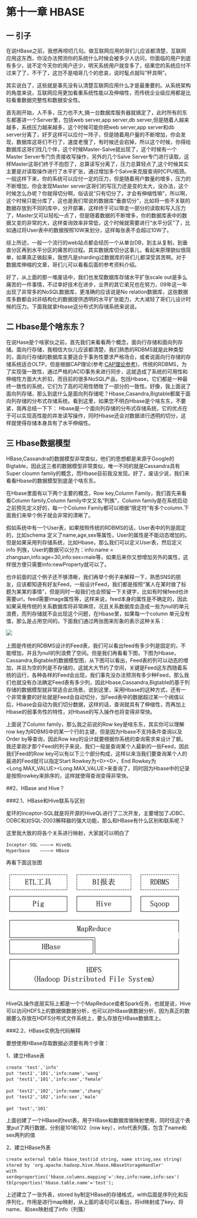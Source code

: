 # 第十一章 HBASE

## 一 引子

在说HBase之前，我想再唠叨几句。做互联网应用的哥们儿应该都清楚，互联网应用这东西，你没办法预测你的系统什么时候会被多少人访问，你面临的用户到底有多少，说不定今天你的用户还少，明天系统用户就变多了，结果您的系统应付不过来了了，不干了，这岂不是咱哥几个的悲哀，说时髦点就叫“杯具啊”。

其实说白了，这些就是事先没有认清楚互联网应用什么才是最重要的。从系统架构的角度来说，互联网应用更加看重系统性能以及伸缩性，而传统企业级应用都是比较看重数据完整性和数据安全性。

首先刚开始，人不多，压力也不大,搞一台数据库服务器就搞定了，此时所有的东东都塞进一个Server里，包括web server,app server,db server,但是随着人越来越多，系统压力越来越多，这个时候可能你把web server,app server和db server分离了，好歹这样可以应付一阵子，但是随着用户量的不断增加，你会发现，数据库这哥们不行了，速度老慢了，有时候还会宕掉，所以这个时候，你得给数据库这哥们找几个伴，这个时候Master-Salve就出现了，这个时候有一个Master Server专门负责接收写操作，另外的几个Salve Server专门进行读取，这样Master这哥们终于不抱怨了，总算读写分离了，压力总算轻点了,这个时候其实主要是对读取操作进行了水平扩张，通过增加多个Salve来克服查询时CPU瓶颈。一般这样下来，你的系统可以应付一定的压力，但是随着用户数量的增多，压力的不断增加，你会发现Master server这哥们的写压力还是变的太大，没办法，这个时候怎么办呢？你就得切分啊，俗话说“只有切分了，才会有伸缩性嘛”，所以啊，这个时候只能分库了，这也是我们常说的数据库“垂直切分”，比如将一些不关联的数据存放到不同的库中，分开部署，这样终于可以带走一部分的读取和写入压力了，Master又可以轻松一点了，但是随着数据的不断增多，你的数据库表中的数据又变的非常的大，这样查询效率非常低，这个时候就需要进行“水平分区”了，比如通过将User表中的数据按照10W来划分，这样每张表不会超过10W了。

综上所述，一般一个流行的web站点都会经历一个从单台DB，到主从复制，到垂直分区再到水平分区的痛苦的过程。其实数据库切分这事儿，看起来原理貌似很简单，如果真正做起来，我想凡是sharding过数据库的哥们儿都深受其苦啊。对于数据库伸缩的文章，哥们儿可以看看后面的参考资料介绍。

好了，从上面的那一堆废话中，我们也发现数据库存储水平扩张scale out是多么痛苦的一件事情，不过幸好技术在进步，业界的其它弟兄也在努力，09年这一年出现了非常多的NoSQL数据库，更准确的应该说是No relation数据库，这些数据库多数都会对非结构化的数据提供透明的水平扩张能力，大大减轻了哥们儿设计时候的压力。下面我就拿Hbase这分布式列存储系统来说说。

## 二 Hbase是个啥东东？

在说Hase是个啥家伙之前，首先我们来看看两个概念，面向行存储和面向列存储。面向行存储，我相信大伙儿应该都清楚，我们熟悉的RDBMS就是此种类型的，面向行存储的数据库主要适合于事务性要求严格场合，或者说面向行存储的存储系统适合OLTP，但是根据CAP理论(参考:[CAP理论参考](http://baike.baidu.com/link?url=NTSj4qz7lU3y3D28k9jpctvINzHHmNx0IMx1NQVZSTDudDwNIF-LDa6O8tEW8W5kfC-cGBteEWu_UTIyVqsGBa))，传统的RDBMS，为了实现强一致性，通过严格的ACID事务来进行同步，这就造成了系统的可用性和伸缩性方面大大折扣，而目前的很多NoSQL产品，包括Hbase，它们都是一种最终一致性的系统，它们为了高的可用性牺牲了一部分的一致性。好像，我上面说了面向列存储，那么到底什么是面向列存储呢？Hbase,Casandra,Bigtable都属于面向列存储的分布式存储系统。看到这里，如果您不明白Hbase是个啥东东，不要紧，我再总结一下下：
Hbase是一个面向列存储的分布式存储系统，它的优点在于可以实现高性能的并发读写操作，同时Hbase还会对数据进行透明的切分，这样就使得存储本身具有了水平伸缩性。


## 三 Hbase数据模型 
HBase,Cassandra的数据模型非常类似，他们的思想都是来源于Google的Bigtable，因此这三者的数据模型非常类似，唯一不同的就是Cassandra具有Super cloumn family的概念，而Hbase目前我没发现。好了，废话少说，我们来看看Hbase的数据模型到底是个啥东东。

在Hbase里面有以下两个主要的概念，Row key,Column Family，我们首先来看看Column family,Column family中文又名“列族”，Column family是在系统启动之前预先定义好的，每一个Column Family都可以根据“限定符”有多个column.下面我们来举个例子就会非常的清晰了。

假如系统中有一个User表，如果按照传统的RDBMS的话，User表中的列是固定的，比如schema 定义了name,age,sex等属性，User的属性是不能动态增加的。但是如果采用列存储系统，比如Hbase，那么我们可以定义User表，然后定义info 列族，User的数据可以分为：info:name = zhangsan,info:age=30,info:sex=male等，如果后来你又想增加另外的属性，这样很方便只需要info:newProperty就可以了。

也许前面的这个例子还不够清晰，我们再举个例子来解释一下，熟悉SNS的朋友，应该都知道有好友Feed，一般设计Feed，我们都是按照“某人在某时做了标题为某某的事情”，但是同时一般我们也会预留一下关键字，比如有时候feed也许需要url，feed需要image属性等，这样来说，feed本身的属性是不确定的，因此如果采用传统的关系数据库将非常麻烦，况且关系数据库会造成一些为null的单元浪费，而列存储就不会出现这个问题，在Hbase里，如果每一个column 单元没有值，那么是占用空间的。下面我们通过两张图来形象的表示这种关系：

![](chapter110001.jpg)

上图是传统的RDBMS设计的Feed表，我们可以看出feed有多少列是固定的，不能增加，并且为null的列浪费了空间。但是我们再看看下图，下图为Hbase，Cassandra,Bigtable的数据模型图，从下图可以看出，Feed表的列可以动态的增加，并且为空的列是不存储的，这就大大节约了空间，关键是Feed这东西随着系统的运行，各种各样的Feed会出现，我们事先没办法预测有多少种Feed，那么我们也就没有办法确定Feed表有多少列，因此Hbase,Cassandra,Bigtable的基于列存储的数据模型就非常适合此场景。说到这里，采用Hbase的这种方式，还有一个非常重要的好处就是Feed会自动切分，当Feed表中的数据超过某一个阀值以后，Hbase会自动为我们切分数据，这样的话，查询就具有了伸缩性，而再加上Hbase的弱事务性的特性，对Hbase的写入操作也将变得非常快。

上面说了Column family，那么我之前说的Row key是啥东东，其实你可以理解row key为RDBMS中的某一个行的主键，但是因为Hbase不支持条件查询以及Order by等查询，因此Row key的设计就要根据你系统的查询需求来设计了额。我还拿刚才那个Feed的列子来说，我们一般是查询某个人最新的一些Feed，因此我们Feed的Row key可以有以下三个部分构成<userId><timestamp><feedId>，这样以来当我们要查询某个人的最进的Feed就可以指定Start Rowkey为<userId><0><0>，End Rowkey为<userId><Long.MAX_VALUE><Long.MAX_VALUE>来查询了，同时因为Hbase中的记录是按照rowkey来排序的，这样就使得查询变得非常快。


##2、HBase and Hive？

###2.1、HBase和Hive联系与区别

星环的Inceptor-SQL就是将开源的HiveQL进行了二次开发，主要增加了JDBC、ODBC和对SQL-2003解释器的强大功能，那么和HBase有什么区别和联系呢？

这里我大致的将各个关系进行映射，大家就可以明白了

```
Inceptor-SQL ————> HiveQL
Hyperbase    ————> HBase
```


再看下面这张图

![](images/16/14.png)




HiveQL操作底层实际上都是一个个MapReduce或者Spark任务，也就是说，Hive可以访问HDFS上的数据做数据分析，也可以对HBase做数据分析，因为真正的数据要么存放在HDFS分布式文件系统上，要么存放在HBase数据库上。


###2.2、HBase实例及代码解释

要想使用HBase存取数据必须要有两个步骤：

1、建立HBase表

```
create 'test','info'
put 'test1','101','info:name','wang'
put 'test1','101','info:sex','female'

put 'test2','102','info:name','zhang'
put 'test2','102','info:sex','male'

get 'test','101'
```


上面创建了一个HBase的test表，用于HBase和数据库做映射使用，同时往这个表里put了两行数据，分别是101和102（row key），info代表列簇，包含了name和sex两列的值

2、建立HBase外表

```
create external table hbase_test(id string, name string,sex string)
stored by 'org.apache.hadoop.hive.hbase.HBaseStorageHandler'
with serdeproperties('hbase.columns.mapping'=':key,info:name,info:sex') tblproperties('hbase.table.name'='test');
```


上述建立了一张外表，stored by制定HBase的存储格式，with后面是序列化和反序列化，作用是进行map映射，从上面的语句可以看出，将id映射成了key、将name、和sex映射成了info（列簇）









